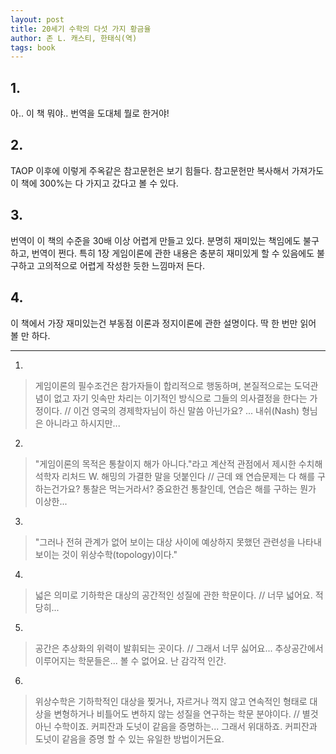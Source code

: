 ```yaml
---
layout: post
title: 20세기 수학의 다섯 가지 황금율
author: 존 L. 캐스티, 한태식(역)
tags: book
---
```


## 1. 
아.. 이 책 뭐야.. 번역을 도대체 뭘로 한거야!

## 2. 
TAOP 이후에 이렇게 주옥같은 참고문헌은 보기 힘들다. 참고문헌만 복사해서 가져가도 이 책에 300%는 다 가지고 갔다고 볼 수 있다.

## 3. 
번역이 이 책의 수준을 30배 이상 어렵게 만들고 있다. 분명히 재미있는 책임에도 불구하고, 번역이 쩐다. 특히 1장 게임이론에 관한 내용은 충분히 재미있게 할 수 있음에도 불구하고 고의적으로 어렵게 작성한 듯한 느낌마저 든다.

## 4. 
이 책에서 가장 재미있는건 부동점 이론과 정지이론에 관한 설명이다. 딱 한 번만 읽어 볼 만 하다.

- - -
 
1. 
> 게임이론의 필수조건은 참가자들이 합리적으로 행동하며, 본질적으로는 도덕관념이 없고 자기 잇속만 차리는 이기적인 방식으로 그들의 의사결정을 한다는 가정이다. // 이건 영국의 경제학자님이 하신 말씀 아닌가요? ... 내쉬(Nash) 형님은 아니라고 하시지만...

2. 
> "게임이론의 목적은 통찰이지 해가 아니다."라고 계산적 관점에서 제시한 수치해석학자 리처드 W. 해밍의 가결한 말을 덧붙인다 // 근데 왜 연습문제는 다 해를 구하는건가요? 통찰은 먹는거라서? 중요한건 통찰인데, 연습은 해를 구하는 뭔가 이상한...

3. 
> "그러나 전혀 관계가 없어 보이는 대상 사이에 예상하지 못했던 관련성을 나타내 보이는 것이 위상수학(topology)이다."

4. 
> 넓은 의미로 기하학은 대상의 공간적인 성질에 관한 학문이다. // 너무 넓어요. 적당히...

5. 
> 공간은 추상화의 위력이 발휘되는 곳이다. // 그래서 너무 싫어요... 추상공간에서 이루어지는 학문들은... 볼 수 없어요. 난 감각적 인간.

6. 
> 위상수학은 기하학적인 대상을 찢거나, 자르거나 꺽지 않고 연속적인 형태로 대상을 변형하거나 비틀어도 변하지 않는 성질을 연구하는 학문 분야이다. // 별것 아닌 수학이죠. 커피잔과 도넛이 같음을 증명하는... 그래서 위대하죠. 커피잔과 도넛이 같음을 증명 할 수 있는 유일한 방법이거든요.